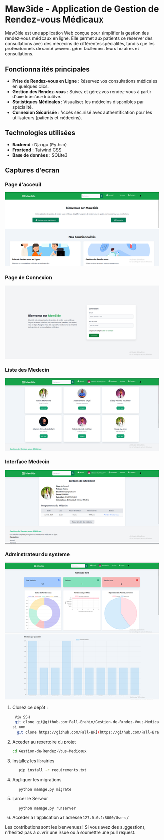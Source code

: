# Maw3ide - Application de Gestion de Rendez-vous Médicaux

Maw3ide est une application Web conçue pour simplifier la gestion des rendez-vous médicaux en ligne. Elle permet aux patients de réserver des consultations avec des médecins de différentes spécialités, tandis que les professionnels de santé peuvent gérer facilement leurs horaires et consultations.

## Fonctionnalités principales

- **Prise de Rendez-vous en Ligne** : Réservez vos consultations médicales en quelques clics.
- **Gestion des Rendez-vous** : Suivez et gérez vos rendez-vous à partir d'une interface intuitive.
- **Statistiques Médicales** : Visualisez les médecins disponibles par spécialité.
- **Connexion Sécurisée** : Accès sécurisé avec authentification pour les utilisateurs (patients et médecins).

## Technologies utilisées

- **Backend** : Django (Python)
- **Frontend** : Tailwind CSS
- **Base de données** : SQLite3

## Captures d'ecran 

### Page d'acceuil

![Page d'accueil](./media/acceuil.png)

### Page de Connexion

![Page de connexion](./media/Connexion.png)

### Liste des Medecin
![medecinListe](./media/Interface%20list%20medecin.png)
### Interface Medecin

![Page Interface Medecin](./media/InfoMedecin.png)

### Adminstrateur du systeme

![Dashboard](./media/TableaudeBord.png)
![Daasboard](./media/grphe%20speciMede.png)

1. Clonez ce dépôt :
  
   ```bash
    Via SSH
    git clone git@github.com:Fall-Brahim/Gestion-de-Rendez-Vous-Medicaux.git
   si non 
     git clone https://github.com/Fall-BR](https://github.com/Fall-Brahim/Gestion-de-Rendez-Vous-Medicaux.git

3. Acceder au repertoire du projet
   ```bash
   cd Gestion-de-Rendez-Vous-Medicaux
4.  Installez les librairies
    ```bash
       pip install -r requirements.txt
5.  Appliquer les migrations
    ```bash
       python manage.py migrate
6.  Lancer le Serveur
    ```bash
       python manage.py runserver
7.  Acceder a l'application a l'adresse `127.0.0.1:8000/Users/`



Les contributions sont les bienvenues ! Si vous avez des suggestions, n'hésitez pas à ouvrir une issue ou à soumettre une pull request.